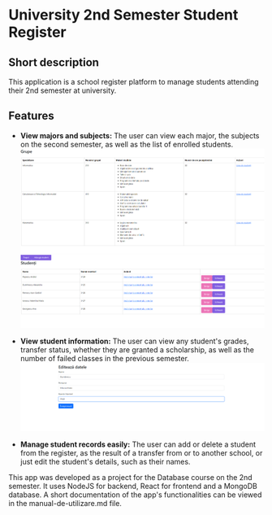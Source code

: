 # University 2nd Semester Student Register

## Short description
This application is a school register platform to manage students attending their 2nd semester at university. 


## Features

- **View majors and subjects:** The user can view each major, the subjects on the second semester, as well as the list of enrolled students. ![View Majors](/Images/image.png) 
![View student list](/Images/image2.png)

- **View student information:** The user can view any student's grades, transfer status, whether they are granted a scholarship, as well as the number of failed classes in the previous semester. ![Edit student info](/Images/image3.png)

- **Manage student records easily:** The user can add or delete a student from the register, as the result of a transfer from or to another school, or just edit the student's details, such as their names.


This app was developed as a project for the Database course on the 2nd semester. It uses NodeJS for backend, React for frontend and a MongoDB database. A short documentation of the app's functionalities can be viewed in the manual-de-utilizare.md file.